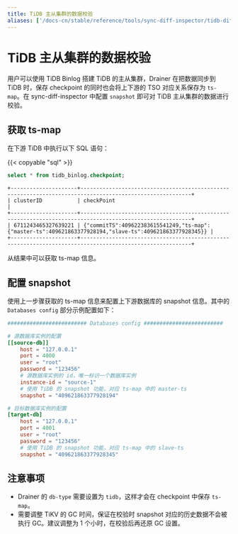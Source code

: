 ```yaml
---
title: TiDB 主从集群的数据校验
aliases: ['/docs-cn/stable/reference/tools/sync-diff-inspector/tidb-diff/']
---
```


# TiDB 主从集群的数据校验

用户可以使用 TiDB Binlog 搭建 TiDB 的主从集群，Drainer 在把数据同步到 TiDB 时，保存 checkpoint 的同时也会将上下游的 TSO 对应关系保存为 `ts-map`。在 sync-diff-inspector 中配置 `snapshot` 即可对 TiDB 主从集群的数据进行校验。

## 获取 ts-map

在下游 TiDB 中执行以下 SQL 语句：

{{< copyable "sql" >}}

```sql
select * from tidb_binlog.checkpoint;
```

```
+---------------------+---------------------------------------------------------------------------------------------------------+
| clusterID           | checkPoint                                                                                              |
+---------------------+---------------------------------------------------------------------------------------------------------+
| 6711243465327639221 | {"commitTS":409622383615541249,"ts-map":{"master-ts":409621863377928194,"slave-ts":409621863377928345}} |
+---------------------+---------------------------------------------------------------------------------------------------------+
```

从结果中可以获取 ts-map 信息。

## 配置 snapshot

使用上一步骤获取的 ts-map 信息来配置上下游数据库的 snapshot 信息。其中的 `Databases config` 部分示例配置如下：

```toml
######################### Databases config #########################

# 源数据库实例的配置
[[source-db]]
    host = "127.0.0.1"
    port = 4000
    user = "root"
    password = "123456"
    # 源数据库实例的 id，唯一标识一个数据库实例
    instance-id = "source-1"
    # 使用 TiDB 的 snapshot 功能，对应 ts-map 中的 master-ts
    snapshot = "409621863377928194"

# 目标数据库实例的配置
[target-db]
    host = "127.0.0.1"
    port = 4001
    user = "root"
    password = "123456"
    # 使用 TiDB 的 snapshot 功能，对应 ts-map 中的 slave-ts
    snapshot = "409621863377928345"
```

## 注意事项

- Drainer 的 `db-type` 需要设置为 `tidb`，这样才会在 checkpoint 中保存 `ts-map`。
- 需要调整 TiKV 的 GC 时间，保证在校验时 snapshot 对应的历史数据不会被执行 GC。建议调整为 1 个小时，在校验后再还原 GC 设置。
